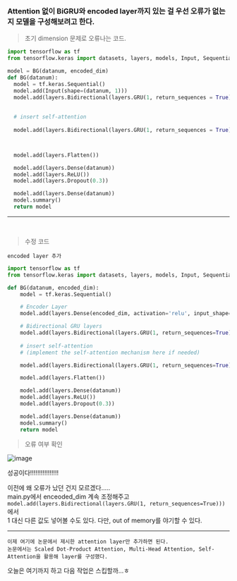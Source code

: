 ### Attention 없이 BiGRU와 encoded layer까지 있는 걸 우선 오류가 없는지 모델을 구성해보려고 한다.

> 초기 dimension 문제로 오류나는 코드.

```py
import tensorflow as tf
from tensorflow.keras import datasets, layers, models, Input, Sequential

model = BG(datanum, encoded_dim)
def BG(datanum):
  model = tf.keras.Sequential()
  model.add(Input(shape=(datanum, 1)))
  model.add(layers.Bidirectional(layers.GRU(1, return_sequences = True)))
  
  
  # insert self-attention 
  
  model.add(layers.Bidirectional(layers.GRU(1, return_sequences = True)))



  model.add(layers.Flatten())

  model.add(layers.Dense(datanum))
  model.add(layers.ReLU())
  model.add(layers.Dropout(0.3))

  model.add(layers.Dense(datanum))
  model.summary()
  return model
```

---

<br>

> 수정 코드

`encoded layer 추가`

```py
import tensorflow as tf
from tensorflow.keras import datasets, layers, models, Input, Sequential

def BG(datanum, encoded_dim):
    model = tf.keras.Sequential()

    # Encoder Layer
    model.add(layers.Dense(encoded_dim, activation='relu', input_shape=(datanum, 1)))

    # Bidirectional GRU layers
    model.add(layers.Bidirectional(layers.GRU(1, return_sequences=True)))
    
    # insert self-attention 
    # (implement the self-attention mechanism here if needed)

    model.add(layers.Bidirectional(layers.GRU(1, return_sequences=True)))

    model.add(layers.Flatten())

    model.add(layers.Dense(datanum))
    model.add(layers.ReLU())
    model.add(layers.Dropout(0.3))

    model.add(layers.Dense(datanum))
    model.summary()
    return model
```

> 오류 여부 확인

![image](https://github.com/UGeunJi/AI_Papers-and-Mathematics/assets/84713532/8bdec8ec-b7ca-4075-a433-88f38326268c)

성공이다!!!!!!!!!!!!!!!!

이전에 왜 오류가 났던 건지 모르겠다..... <br>
main.py에서 enceoded_dim 계속 조정해주고 `model.add(layers.Bidirectional(layers.GRU(1, return_sequences=True)))`에서 <br>
1 대신 다른 값도 넣어볼 수도 있다. 다만, out of memory를 야기할 수 있다.

---

```
이제 여기에 논문에서 제시한 attention layer만 추가하면 된다.
논문에서는 Scaled Dot-Product Attention, Multi-Head Attention, Self-Attention을 활용해 layer를 구성했다.
```

오늘은 여기까지 하고 다음 작업은 스킵할까...ㅎ




